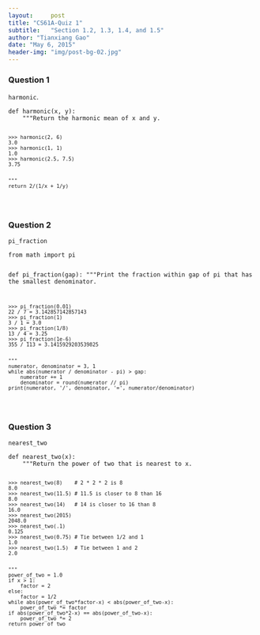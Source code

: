 ```yaml
---
layout:     post
title: "CS61A-Quiz 1"
subtitle:   "Section 1.2, 1.3, 1.4, and 1.5"
author: "Tianxiang Gao"
date: "May 6, 2015"
header-img: "img/post-bg-02.jpg"
---
```

<h3>Question 1</h3>
<code>harmonic</code>.
<pre><code>def harmonic(x, y):
    """Return the harmonic mean of x and y.

    >>> harmonic(2, 6)
    3.0
    >>> harmonic(1, 1)
    1.0
    >>> harmonic(2.5, 7.5)
    3.75


    """
    return 2/(1/x + 1/y)
</code></pre>
<h3>Question 2</h3>
<code>pi_fraction</code>
<pre><code>from math import pi

def pi_fraction(gap):
    """Print the fraction within gap of pi that has the smallest denominator.

    >>> pi_fraction(0.01)
    22 / 7 = 3.142857142857143
    >>> pi_fraction(1)
    3 / 1 = 3.0
    >>> pi_fraction(1/8)
    13 / 4 = 3.25
    >>> pi_fraction(1e-6)
    355 / 113 = 3.1415929203539825


    """
    numerator, denominator = 3, 1
    while abs(numerator / denominator - pi) > gap:
        numerator += 1
        denominator = round(numerator // pi)
    print(numerator, '/', denominator, '=', numerator/denominator)

</code></pre>

<h3>Question 3</h3>
<code>nearest_two</code>
<pre><code>def nearest_two(x):
    """Return the power of two that is nearest to x.

    >>> nearest_two(8)    # 2 * 2 * 2 is 8
    8.0
    >>> nearest_two(11.5) # 11.5 is closer to 8 than 16
    8.0
    >>> nearest_two(14)   # 14 is closer to 16 than 8
    16.0
    >>> nearest_two(2015)
    2048.0
    >>> nearest_two(.1)
    0.125
    >>> nearest_two(0.75) # Tie between 1/2 and 1
    1.0
    >>> nearest_two(1.5)  # Tie between 1 and 2
    2.0


    """
    power_of_two = 1.0
    if x > 1:
        factor = 2
    else:
        factor = 1/2
    while abs(power_of_two*factor-x) < abs(power_of_two-x):
        power_of_two *= factor
    if abs(power_of_two*2-x) == abs(power_of_two-x):
        power_of_two *= 2 
    return power_of_two

</code></pre>